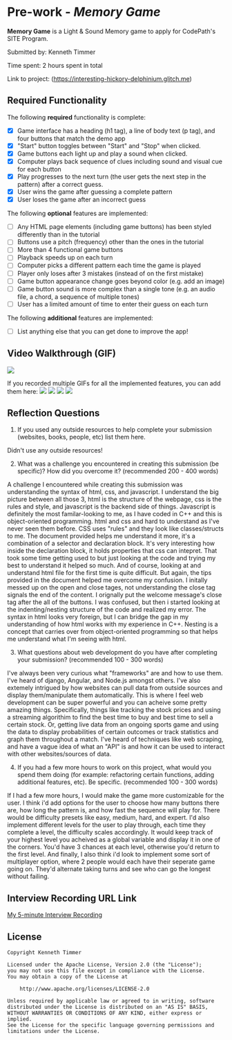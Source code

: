 # Pre-work - _Memory Game_

**Memory Game** is a Light & Sound Memory game to apply for CodePath's SITE Program.

Submitted by: Kenneth Timmer

Time spent: 2 hours spent in total

Link to project: (https://interesting-hickory-delphinium.glitch.me)

## Required Functionality

The following **required** functionality is complete:

- [x] Game interface has a heading (h1 tag), a line of body text (p tag), and four buttons that match the demo app
- [x] "Start" button toggles between "Start" and "Stop" when clicked.
- [x] Game buttons each light up and play a sound when clicked.
- [x] Computer plays back sequence of clues including sound and visual cue for each button
- [x] Play progresses to the next turn (the user gets the next step in the pattern) after a correct guess.
- [x] User wins the game after guessing a complete pattern
- [x] User loses the game after an incorrect guess

The following **optional** features are implemented:

- [ ] Any HTML page elements (including game buttons) has been styled differently than in the tutorial
- [ ] Buttons use a pitch (frequency) other than the ones in the tutorial
- [ ] More than 4 functional game buttons
- [ ] Playback speeds up on each turn
- [ ] Computer picks a different pattern each time the game is played
- [ ] Player only loses after 3 mistakes (instead of on the first mistake)
- [ ] Game button appearance change goes beyond color (e.g. add an image)
- [ ] Game button sound is more complex than a single tone (e.g. an audio file, a chord, a sequence of multiple tones)
- [ ] User has a limited amount of time to enter their guess on each turn

The following **additional** features are implemented:

- [ ] List anything else that you can get done to improve the app!

## Video Walkthrough (GIF)

![](https://cdn.glitch.global/31d5fcf7-0a85-4119-b186-39a375198280/prework.gif?v=1650665373415)

If you recorded multiple GIFs for all the implemented features, you can add them here:
![](gif1-link-here)
![](gif2-link-here)
![](gif3-link-here)
![](gif4-link-here)

## Reflection Questions

1. If you used any outside resources to help complete your submission (websites, books, people, etc) list them here.

Didn't use any outside resources!

2. What was a challenge you encountered in creating this submission (be specific)? How did you overcome it? (recommended 200 - 400 words)

A challenge I encountered while creating this submission was understanding the syntax of html, css, and javascript.
I understand the big picture between all those 3, html is the structure of the webpage, css is the rules and style, and
javascript is the backend side of things. Javascript is definitely the most familar-looking to me, as I have coded in
C++ and this is object-oriented programming. html and css and hard to understand as I've never seen them before. CSS uses
"rules" and they look like classes/structs to me. The document provided helps me understand it more, it's a combination
of a selector and declaration block. It's very interesting how inside the declaration block, it holds properties that css can
intepret. That took some time getting used to but just looking at the code and trying my best to understand it helped so much.
And of course, looking at and understand html file for the first time is quite difficult. But again, the tips provided in the
document helped me overcome my confusion. I initally messed up on the open and close tages, not understanding the close
tag signals the end of the content. I orignally put the welcome message's close tag after the all of the buttons. I was confused,
but then i started looking at the indenting/nesting structure of the code and realized my error. The syntax in html looks
very foreign, but I can bridge the gap in my understanding of how html works with my experience in C++. Nesting is a concept
that carries over from object-oriented programming so that helps me understand what I'm seeing with html.

3. What questions about web development do you have after completing your submission? (recommended 100 - 300 words)

I've always been very curious what "frameworks" are and how to use them. I've heard of django, Angular,
and Node.js amongst others. I've also extemely intrigued by how websites can pull data from outside sources and
display them/manipulate them automatically. This is where I feel web development can be super powerful and you can
acheive some pretty amazing things. Specifically, things like tracking the stock prices and using a streaming algorithim
to find the best time to buy and best time to sell a certain stock. Or, getting live data from an ongoing sports game
and using the data to display probabilities of certain outcomes or track statistics and graph them throughout a match.
I've heard of techniques like web scraping, and have a vague idea of what an "API" is and how it can be used to interact
with other websites/sources of data.

4. If you had a few more hours to work on this project, what would you spend them doing (for example: refactoring certain functions, adding additional features, etc). Be specific. (recommended 100 - 300 words)

If I had a few more hours, I would make the game more customizable for the user. I think i'd add options for the user to
choose how many buttons there are, how long the pattern is, and how fast the sequence will play for. There would be
difficulty presets like easy, medium, hard, and expert. I'd also implement different levels for the user to play through,
each time they complete a level, the difficulty scales accordingly. It would keep track of your highest level you
acheived as a global variable and display it in one of the corners. You'd have 3 chances at each level, otherwise you'd return to the first level.
And finally, I also think i'd look to implement some sort of multiplayer option, where 2 people would each have
their seperate game going on. They'd alternate taking turns and see who can go the longest without failing.

## Interview Recording URL Link

[My 5-minute Interview Recording](https://www.loom.com/share/ba19fbb24d834827be738a1ce9396cf3)

## License

    Copyright Kenneth Timmer

    Licensed under the Apache License, Version 2.0 (the "License");
    you may not use this file except in compliance with the License.
    You may obtain a copy of the License at

        http://www.apache.org/licenses/LICENSE-2.0

    Unless required by applicable law or agreed to in writing, software
    distributed under the License is distributed on an "AS IS" BASIS,
    WITHOUT WARRANTIES OR CONDITIONS OF ANY KIND, either express or implied.
    See the License for the specific language governing permissions and
    limitations under the License.
